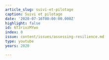 ```yaml
---
article_slug: suivi-et-pilotage
caption: Suivi et pilotage
date: '2020-07-16T00:00:00.000Z'
highlight: false
id: 6T3rivzMYwo
index: 0
issue: content/issues/assessing-resilience.md
type: youtube
years: 2020

---
```

